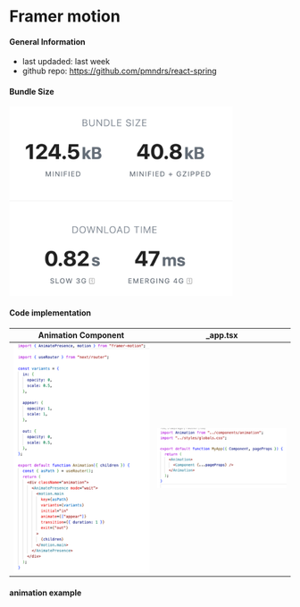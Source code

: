 # Framer motion
#### General Information 
+ last updaded: last week
+ github repo: https://github.com/pmndrs/react-spring

#### Bundle Size 
<img src= "./BundleSizeFramerMotion.png" width="400"/>

#### Code implementation

Animation Component            |  _app.tsx
:-------------------------:|:-------------------------:
<img src= "./AnimationComponentFramerMotion.png" width="400"/>  |  <img src= "./RootComponentFramerMotion.png" width="400"/>

#### animation example



